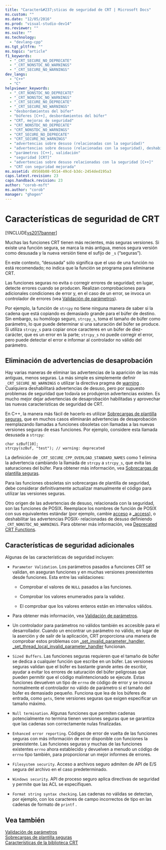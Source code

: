 ```yaml
---
title: "Caracter&#237;sticas de seguridad de CRT | Microsoft Docs"
ms.custom: ""
ms.date: "12/05/2016"
ms.prod: "visual-studio-dev14"
ms.reviewer: ""
ms.suite: ""
ms.technology: 
  - "devlang-cpp"
ms.tgt_pltfrm: ""
ms.topic: "article"
f1_keywords: 
  - "_CRT_SECURE_NO_DEPRECATE"
  - "_CRT_NONSTDC_NO_WARNINGS"
  - "_CRT_SECURE_NO_WARNINGS"
dev_langs: 
  - "C++"
  - "C"
helpviewer_keywords: 
  - "_CRT_NONSTDC_NO_DEPRECATE"
  - "_CRT_NONSTDC_NO_WARNINGS"
  - "_CRT_SECURE_NO_DEPRECATE"
  - "_CRT_SECURE_NO_WARNINGS"
  - "desbordamientos del búfer"
  - "búferes [C++], desbordamientos del búfer"
  - "CRT, mejoras de seguridad"
  - "CRT_NONSTDC_NO_DEPRECATE"
  - "CRT_NONSTDC_NO_WARNINGS"
  - "CRT_SECURE_NO_DEPRECATE"
  - "CRT_SECURE_NO_WARNINGS"
  - "advertencias sobre desuso (relacionadas con la seguridad)"
  - "advertencias sobre desuso (relacionadas con la seguridad), deshabilitar"
  - "parámetros [C++], validación"
  - "seguridad [CRT]"
  - "advertencias sobre desuso relacionadas con la seguridad [C++]"
  - "CRT con seguridad mejorada"
ms.assetid: d9568b08-9514-49cd-b3dc-2454ded195a3
caps.latest.revision: 23
caps.handback.revision: 23
author: "corob-msft"
ms.author: "corob"
manager: "ghogen"
---
```

# Caracter&#237;sticas de seguridad de CRT
[!INCLUDE[vs2017banner](../assembler/inline/includes/vs2017banner.md)]

Muchas las funciones CRT tienen más recientes, más seguras versiones.  Si existe una función segura, se marca la más antigua, menos segura versión como desusada y la nueva versión tiene el sufijo de `_s` \(“seguras”\).  
  
 En este contexto, “desusada” sólo significa que el uso de una función no está recomendado; no indica que la función se programa para eliminarse CRT.  
  
 Las funciones seguras no evita o corregir errores de seguridad; en lugar, detecte errores cuando se producen.  Realizan comprobaciones para adicionales condiciones de error y, en el caso de un error, se invoca un controlador de errores \(vea [Validación de parámetros](../c-runtime-library/parameter-validation.md)\).  
  
 Por ejemplo, la función de `strcpy` no tiene ninguna manera de saber si la cadena que está copiando es demasiado grande para el búfer de destino.  Sin embargo, su homólogo seguro, `strcpy_s`, toma el tamaño de búfer como parámetro, lo que puede determinar si una saturación del búfer se produce.  Si utiliza `strcpy_s` para copiar once caracteres en un búfer de diez\- carácter, que es un error en la parte; `strcpy_s` no puede corregir el error, pero puede detectar el error e informar al controlador no válido del parámetro.  
  
## Eliminación de advertencias de desaprobación  
 Hay varias maneras de eliminar las advertencias de la aparición de las más antiguas, menos seguras.  La más simple es simplemente definir `_CRT_SECURE_NO_WARNINGS` o utilizar la directiva pragma de [warning](../preprocessor/warning.md) .  Cualquiera deshabilitará advertencias de desuso, pero por supuesto problemas de seguridad que todavía se produjeron advertencias existen.  Es mucho mejor dejar advertencias de desaprobación habilitadas y aprovechar las nuevas características de seguridad de CRT.  
  
 En C\+\+, la manera más fácil de hacerlo es utilizar [Sobrecargas de plantilla seguras](../c-runtime-library/secure-template-overloads.md), que en muchos casos eliminarán advertencias de desaprobación reemplazando llamadas a funciones obsoletas con llamadas a las nuevas versiones seguras de esas funciones.  Por ejemplo, considere esta llamada desusada a `strcpy`:  
  
```  
char szBuf[10];   
strcpy(szBuf, "test"); // warning: deprecated   
```  
  
 La definición de `_CRT_SECURE_CPP_OVERLOAD_STANDARD_NAMES` como 1 elimina la advertencia cambiando la llamada de `strcpy` a `strcpy_s`, que evita las saturaciones del búfer.  Para obtener más información, vea [Sobrecargas de plantilla seguras](../c-runtime-library/secure-template-overloads.md).  
  
 Para las funciones obsoletas sin sobrecargas de plantilla de seguridad, debe considerar definitivamente actualizar manualmente el código para utilizar las versiones seguras.  
  
 Otro origen de las advertencias de desuso, relacionada con la seguridad, son las funciones de POSIX.  Reemplace los nombres de función de POSIX con sus equivalentes estándar \(por ejemplo, cambie [acceso](../c-runtime-library/reference/access-crt.md) a [\_access](../c-runtime-library/reference/access-waccess.md)\), o deshabilitar las advertencias POSIX\- relacionadas de desuso definiendo `_CRT_NONSTDC_NO_WARNINGS`.  Para obtener más información, vea [Deprecated CRT Functions](http://msdn.microsoft.com/es-es/7e259932-c6c8-4c1a-9637-639e591681a5).  
  
## Características de seguridad adicionales  
 Algunas de las características de seguridad incluyen:  
  
-   `Parameter Validation`.  Los parámetros pasados a funciones CRT se validan, en aseguran funciones y en muchas versiones preexistentes desde funciones.  Esta entre las validaciones:  
  
    -   Comprobar el valores de `NULL` pasados a las funciones.  
  
    -   Comprobar los valores enumerados para la validez.  
  
    -   El comprobar que los valores enteros están en intervalos válidos.  
  
-   Para obtener más información, vea [Validación de parámetros](../c-runtime-library/parameter-validation.md).  
  
-   Un controlador para parámetros no válidos también es accesible para el desarrollador.  Cuando un encontrar un parámetro no válido, en lugar de la aserción y de salir de la aplicación, CRT proporciona una manera de comprobar estos problemas con [\_set\_invalid\_parameter\_handler, \_set\_thread\_local\_invalid\_parameter\_handler](../c-runtime-library/reference/set-invalid-parameter-handler-set-thread-local-invalid-parameter-handler.md) funcionan.  
  
-   `Sized Buffers`.  Las funciones seguras requieren que el tamaño de búfer se dedica a cualquier función que escribe en un búfer.  Las versiones seguras validan que el búfer es bastante grande antes de escribir, ayudar a evitar los errores de saturación del búfer peligrosas que pueden permitir que el código malintencionado se ejecute.  Estas funciones devuelven un tipo de `errno` de código de error y se invoca normalmente el controlador no válido de parámetro si el tamaño del búfer es demasiado pequeño.  Funciona que lea de los búferes de entrada, como `gets`, tiene versiones seguras que exigen especificar un tamaño máximo.  
  
-   `Null termination`.  Algunas funciones que permiten cadenas potencialmente no termina tienen versiones seguras que se garantiza que las cadenas son correctamente nulas finalizadas.  
  
-   `Enhanced error reporting`.  Códigos de error de vuelta de las funciones seguras con más información de error disponible con funciones la preexistente.  Las funciones seguras y muchas de las funciones existentes `errno` ahora establecido y devuelven a menudo un código de `errno` tipo también, para proporcionar un mejor informes de errores.  
  
-   `Filesystem security`.  Acceso a archivos seguro admiten de API de E\/S segura del archivo en el caso predeterminado.  
  
-   `Windows security`.  API de proceso seguro aplica directivas de seguridad y permite que las ACL se especifiquen.  
  
-   `Format string syntax checking`.  Las cadenas no válidas se detectan, por ejemplo, con los caracteres de campo incorrectos de tipo en las cadenas de formato de `printf` .  
  
## Vea también  
 [Validación de parámetros](../c-runtime-library/parameter-validation.md)   
 [Sobrecargas de plantilla seguras](../c-runtime-library/secure-template-overloads.md)   
 [Características de la biblioteca CRT](../c-runtime-library/crt-library-features.md)